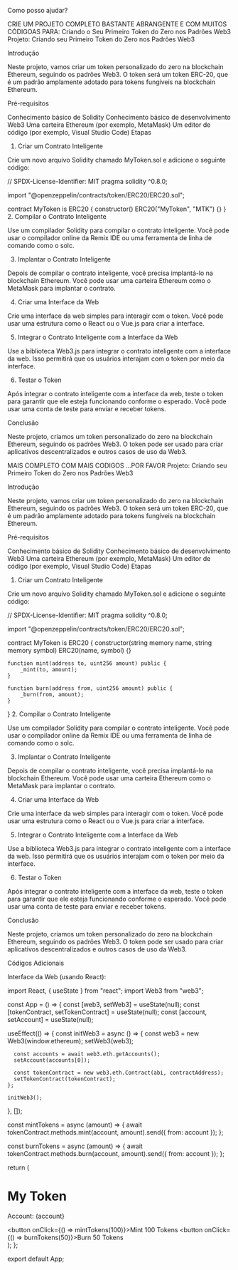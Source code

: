 Como posso ajudar?


CRIE UM PROJETO COMPLETO BASTANTE ABRANGENTE E COM MUITOS CÓDIGOAS PARA:   Criando o Seu Primeiro Token do Zero nos Padrões Web3
Projeto: Criando seu Primeiro Token do Zero nos Padrões Web3

Introdução

Neste projeto, vamos criar um token personalizado do zero na blockchain Ethereum, seguindo os padrões Web3. O token será um token ERC-20, que é um padrão amplamente adotado para tokens fungíveis na blockchain Ethereum.

Pré-requisitos

Conhecimento básico de Solidity
Conhecimento básico de desenvolvimento Web3
Uma carteira Ethereum (por exemplo, MetaMask)
Um editor de código (por exemplo, Visual Studio Code)
Etapas

1. Criar um Contrato Inteligente

Crie um novo arquivo Solidity chamado MyToken.sol e adicione o seguinte código:

// SPDX-License-Identifier: MIT
pragma solidity ^0.8.0;

import "@openzeppelin/contracts/token/ERC20/ERC20.sol";

contract MyToken is ERC20 {
    constructor() ERC20("MyToken", "MTK") {}
}
2. Compilar o Contrato Inteligente

Use um compilador Solidity para compilar o contrato inteligente. Você pode usar o compilador online da Remix IDE ou uma ferramenta de linha de comando como o solc.

3. Implantar o Contrato Inteligente

Depois de compilar o contrato inteligente, você precisa implantá-lo na blockchain Ethereum. Você pode usar uma carteira Ethereum como o MetaMask para implantar o contrato.

4. Criar uma Interface da Web

Crie uma interface da web simples para interagir com o token. Você pode usar uma estrutura como o React ou o Vue.js para criar a interface.

5. Integrar o Contrato Inteligente com a Interface da Web

Use a biblioteca Web3.js para integrar o contrato inteligente com a interface da web. Isso permitirá que os usuários interajam com o token por meio da interface.

6. Testar o Token

Após integrar o contrato inteligente com a interface da web, teste o token para garantir que ele esteja funcionando conforme o esperado. Você pode usar uma conta de teste para enviar e receber tokens.

Conclusão

Neste projeto, criamos um token personalizado do zero na blockchain Ethereum, seguindo os padrões Web3. O token pode ser usado para criar aplicativos descentralizados e outros casos de uso da Web3.


MAIS COMPLETO COM MAIS CODIGOS ...POR FAVOR
Projeto: Criando seu Primeiro Token do Zero nos Padrões Web3

Introdução

Neste projeto, vamos criar um token personalizado do zero na blockchain Ethereum, seguindo os padrões Web3. O token será um token ERC-20, que é um padrão amplamente adotado para tokens fungíveis na blockchain Ethereum.

Pré-requisitos

Conhecimento básico de Solidity
Conhecimento básico de desenvolvimento Web3
Uma carteira Ethereum (por exemplo, MetaMask)
Um editor de código (por exemplo, Visual Studio Code)
Etapas

1. Criar um Contrato Inteligente

Crie um novo arquivo Solidity chamado MyToken.sol e adicione o seguinte código:

// SPDX-License-Identifier: MIT
pragma solidity ^0.8.0;

import "@openzeppelin/contracts/token/ERC20/ERC20.sol";

contract MyToken is ERC20 {
    constructor(string memory name, string memory symbol) ERC20(name, symbol) {}

    function mint(address to, uint256 amount) public {
        _mint(to, amount);
    }

    function burn(address from, uint256 amount) public {
        _burn(from, amount);
    }
}
2. Compilar o Contrato Inteligente

Use um compilador Solidity para compilar o contrato inteligente. Você pode usar o compilador online da Remix IDE ou uma ferramenta de linha de comando como o solc.

3. Implantar o Contrato Inteligente

Depois de compilar o contrato inteligente, você precisa implantá-lo na blockchain Ethereum. Você pode usar uma carteira Ethereum como o MetaMask para implantar o contrato.

4. Criar uma Interface da Web

Crie uma interface da web simples para interagir com o token. Você pode usar uma estrutura como o React ou o Vue.js para criar a interface.

5. Integrar o Contrato Inteligente com a Interface da Web

Use a biblioteca Web3.js para integrar o contrato inteligente com a interface da web. Isso permitirá que os usuários interajam com o token por meio da interface.

6. Testar o Token

Após integrar o contrato inteligente com a interface da web, teste o token para garantir que ele esteja funcionando conforme o esperado. Você pode usar uma conta de teste para enviar e receber tokens.

Conclusão

Neste projeto, criamos um token personalizado do zero na blockchain Ethereum, seguindo os padrões Web3. O token pode ser usado para criar aplicativos descentralizados e outros casos de uso da Web3.

Códigos Adicionais

Interface da Web (usando React):

import React, { useState } from "react";
import Web3 from "web3";

const App = () => {
  const [web3, setWeb3] = useState(null);
  const [tokenContract, setTokenContract] = useState(null);
  const [account, setAccount] = useState(null);

  useEffect(() => {
    const initWeb3 = async () => {
      const web3 = new Web3(window.ethereum);
      setWeb3(web3);

      const accounts = await web3.eth.getAccounts();
      setAccount(accounts[0]);

      const tokenContract = new web3.eth.Contract(abi, contractAddress);
      setTokenContract(tokenContract);
    };

    initWeb3();
  }, []);

  const mintTokens = async (amount) => {
    await tokenContract.methods.mint(account, amount).send({ from: account });
  };

  const burnTokens = async (amount) => {
    await tokenContract.methods.burn(account, amount).send({ from: account });
  };

  return (
    <div>
      <h1>My Token</h1>
      <p>Account: {account}</p>
      <button onClick={() => mintTokens(100)}>Mint 100 Tokens</button>
      <button onClick={() => burnTokens(50)}>Burn 50 Tokens</button>
    </div>
  );
};

export default App;

